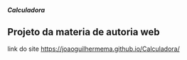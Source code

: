 ##### Calculadora

## Projeto da materia de autoria web
link do site https://joaoguilhermema.github.io/Calculadora/
